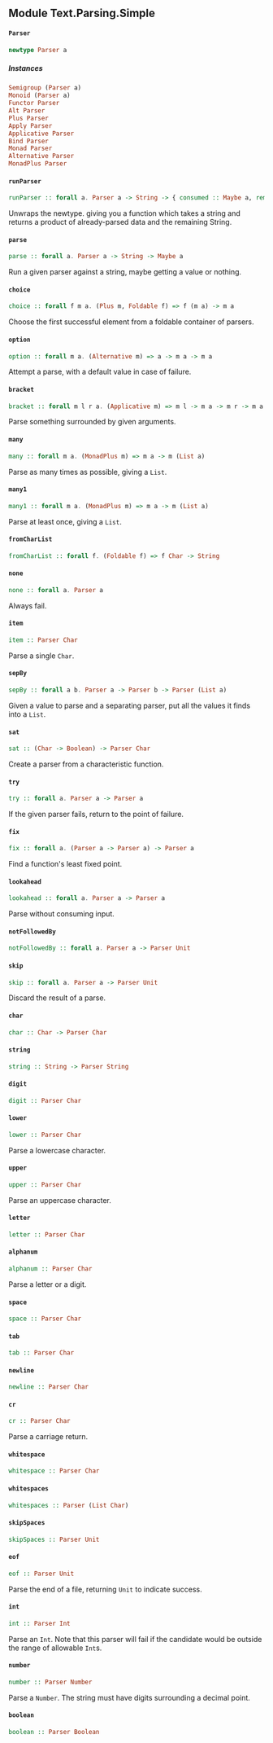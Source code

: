 ## Module Text.Parsing.Simple

#### `Parser`

``` purescript
newtype Parser a
```

##### Instances
``` purescript
Semigroup (Parser a)
Monoid (Parser a)
Functor Parser
Alt Parser
Plus Parser
Apply Parser
Applicative Parser
Bind Parser
Monad Parser
Alternative Parser
MonadPlus Parser
```

#### `runParser`

``` purescript
runParser :: forall a. Parser a -> String -> { consumed :: Maybe a, remaining :: String }
```

Unwraps the newtype. giving you a function which takes a string and
returns a product of already-parsed data and the remaining String.

#### `parse`

``` purescript
parse :: forall a. Parser a -> String -> Maybe a
```

Run a given parser against a string, maybe getting a value or nothing.

#### `choice`

``` purescript
choice :: forall f m a. (Plus m, Foldable f) => f (m a) -> m a
```

Choose the first successful element from a foldable container of parsers.

#### `option`

``` purescript
option :: forall m a. (Alternative m) => a -> m a -> m a
```

Attempt a parse, with a default value in case of failure.

#### `bracket`

``` purescript
bracket :: forall m l r a. (Applicative m) => m l -> m a -> m r -> m a
```

Parse something surrounded by given arguments.

#### `many`

``` purescript
many :: forall m a. (MonadPlus m) => m a -> m (List a)
```

Parse as many times as possible, giving a `List`.

#### `many1`

``` purescript
many1 :: forall m a. (MonadPlus m) => m a -> m (List a)
```

Parse at least once, giving a `List`.

#### `fromCharList`

``` purescript
fromCharList :: forall f. (Foldable f) => f Char -> String
```

#### `none`

``` purescript
none :: forall a. Parser a
```

Always fail.

#### `item`

``` purescript
item :: Parser Char
```

Parse a single `Char`.

#### `sepBy`

``` purescript
sepBy :: forall a b. Parser a -> Parser b -> Parser (List a)
```

Given a value to parse and a separating parser, put all the values it finds
into a `List`.

#### `sat`

``` purescript
sat :: (Char -> Boolean) -> Parser Char
```

Create a parser from a characteristic function.

#### `try`

``` purescript
try :: forall a. Parser a -> Parser a
```

If the given parser fails, return to the point of failure.

#### `fix`

``` purescript
fix :: forall a. (Parser a -> Parser a) -> Parser a
```

Find a function's least fixed point.

#### `lookahead`

``` purescript
lookahead :: forall a. Parser a -> Parser a
```

Parse without consuming input.

#### `notFollowedBy`

``` purescript
notFollowedBy :: forall a. Parser a -> Parser Unit
```

#### `skip`

``` purescript
skip :: forall a. Parser a -> Parser Unit
```

Discard the result of a parse.

#### `char`

``` purescript
char :: Char -> Parser Char
```

#### `string`

``` purescript
string :: String -> Parser String
```

#### `digit`

``` purescript
digit :: Parser Char
```

#### `lower`

``` purescript
lower :: Parser Char
```

Parse a lowercase character.

#### `upper`

``` purescript
upper :: Parser Char
```

Parse an uppercase character.

#### `letter`

``` purescript
letter :: Parser Char
```

#### `alphanum`

``` purescript
alphanum :: Parser Char
```

Parse a letter or a digit.

#### `space`

``` purescript
space :: Parser Char
```

#### `tab`

``` purescript
tab :: Parser Char
```

#### `newline`

``` purescript
newline :: Parser Char
```

#### `cr`

``` purescript
cr :: Parser Char
```

Parse a carriage return.

#### `whitespace`

``` purescript
whitespace :: Parser Char
```

#### `whitespaces`

``` purescript
whitespaces :: Parser (List Char)
```

#### `skipSpaces`

``` purescript
skipSpaces :: Parser Unit
```

#### `eof`

``` purescript
eof :: Parser Unit
```

Parse the end of a file, returning `Unit` to indicate success.

#### `int`

``` purescript
int :: Parser Int
```

Parse an `Int`. Note that this parser will fail if the candidate would be
outside the range of allowable `Int`s.

#### `number`

``` purescript
number :: Parser Number
```

Parse a `Number`. The string must have digits surrounding a decimal point.

#### `boolean`

``` purescript
boolean :: Parser Boolean
```


